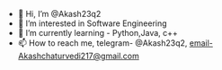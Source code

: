 - 👋 Hi, I’m @Akash23q2
- 👀 I’m interested in Software Engineering
- 🌱 I’m currently learning - Python,Java, c++
- 📫 How to reach me, telegram- @Akash23q2, email-Akashchaturvedi217@gmail.com

<!---
Akash23q2/Akash23q2 is a ✨ special ✨ repository because its `README.md` (this file) appears on your GitHub profile.
You can click the Preview link to take a look at your changes.
--->
